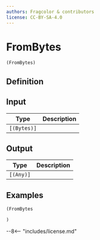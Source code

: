 ```yaml
---
authors: Fragcolor & contributors
license: CC-BY-SA-4.0
---
```



# FromBytes

```clojure
(FromBytes)
```


## Definition




## Input

| Type | Description |
|------|-------------|
| `[(Bytes)]` |  |


## Output

| Type | Description |
|------|-------------|
| `[(Any)]` |  |


## Examples

```clojure
(FromBytes

)
```


--8<-- "includes/license.md"
